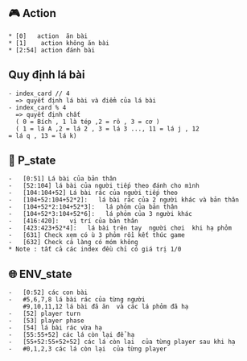 ## :video_game: Action
    * [0]   action  ăn bài
    * [1]    action không ăn bài
    * [2:54] action đánh bài


## Quy định lá bài
    - index_card // 4
      => quyết định lá bài và điểm của lá bài
    - index_card % 4
      => quyết định chất
      ( 0 = Bích , 1 là tép ,2 = rô , 3 = cơ )
      ( 1 = lá A ,2 = lá 2 , 3 = lá 3 ..., 11 = lá j , 12
    = lá q , 13 = lá k)

## :bust_in_silhouette: P_state
    -   [0:51] Lá bài của bản thân
    -   [52:104] lá bài của người tiếp theo đánh cho mình
    -   [104:104+52] Lá bài rác của người tiếp theo
    -   [104+52:104+52*2]:   lá bài rác của 2 người khác và bản thân
    -   [104+52*2:104+52*3]:   lá phỏm của bản thân
    -   [104+52*3:104+52*6]:   lá phỏm của 3 người khác
    -   [416:420]:   vị trí của bản thân
    -   [423:423+52*4]:   lá bài trên tay  người chơi  khi hạ phỏm
    -   [631] Check xem có ù 3 phỏm rồi kết thúc game 
    -   [632] Check cả làng có móm không
    * Note : tất cả các index đều chỉ có giá trị 1/0


## :globe_with_meridians: ENV_state
    -   [0:52] các con bài
    -   #5,6,7,8 lá bài rác của từng người 
        #9,10,11,12 lá bài đã ăn  và các lá phỏm đã hạ 
    -   [52] player turn
    -   [53] player phase 
    -   [54] lá bài rác vừa hạ 
    -   [55:55+52] các lá còn lại để hạ
    -   [55+52:55+52+52] các lá còn lại  của từng player sau khi hạ
    -   #0,1,2,3 các lá còn lại  của từng player 






